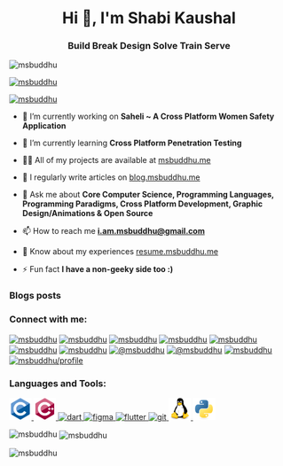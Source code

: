 <h1 align="center">Hi 👋, I'm Shabi Kaushal</h1>
<h3 align="center">Build Break Design Solve Train Serve</h3>

<p align="left"> <img src="https://komarev.com/ghpvc/?username=msbuddhu&label=Profile%20views&color=0e75b6&style=flat" alt="msbuddhu" /> </p>

<p align="left"> <a href="https://github.com/ryo-ma/github-profile-trophy"><img src="https://github-profile-trophy.vercel.app/?username=msbuddhu" alt="msbuddhu" /></a> </p>

<p align="left"> <a href="https://twitter.com/msbuddhu" target="blank"><img src="https://img.shields.io/twitter/follow/msbuddhu?logo=twitter&style=for-the-badge" alt="msbuddhu" /></a> </p>

- 🔭 I’m currently working on **Saheli ~ A Cross Platform Women Safety Application**

- 🌱 I’m currently learning **Cross Platform Penetration Testing**

- 👨‍💻 All of my projects are available at [msbuddhu.me](msbuddhu.me)

- 📝 I regularly write articles on [blog.msbuddhu.me](blog.msbuddhu.me)

- 💬 Ask me about **Core Computer Science, Programming Languages, Programming Paradigms, Cross Platform Development, Graphic Design/Animations & Open Source**

- 📫 How to reach me **i.am.msbuddhu@gmail.com**

- 📄 Know about my experiences [resume.msbuddhu.me](resume.msbuddhu.me)

- ⚡ Fun fact **I have a non-geeky side too :)**

### Blogs posts
<!-- BLOG-POST-LIST:START -->
<!-- BLOG-POST-LIST:END -->

<h3 align="left">Connect with me:</h3>
<p align="left">
<a href="https://codepen.io/msbuddhu" target="blank"><img align="center" src="https://raw.githubusercontent.com/rahuldkjain/github-profile-readme-generator/master/src/images/icons/Social/codepen.svg" alt="msbuddhu" height="30" width="40" /></a>
<a href="https://dev.to/msbuddhu" target="blank"><img align="center" src="https://raw.githubusercontent.com/rahuldkjain/github-profile-readme-generator/master/src/images/icons/Social/devto.svg" alt="msbuddhu" height="30" width="40" /></a>
<a href="https://twitter.com/msbuddhu" target="blank"><img align="center" src="https://raw.githubusercontent.com/rahuldkjain/github-profile-readme-generator/master/src/images/icons/Social/twitter.svg" alt="msbuddhu" height="30" width="40" /></a>
<a href="https://linkedin.com/in/msbuddhu" target="blank"><img align="center" src="https://raw.githubusercontent.com/rahuldkjain/github-profile-readme-generator/master/src/images/icons/Social/linked-in-alt.svg" alt="msbuddhu" height="30" width="40" /></a>
<a href="https://stackoverflow.com/users/msbuddhu" target="blank"><img align="center" src="https://raw.githubusercontent.com/rahuldkjain/github-profile-readme-generator/master/src/images/icons/Social/stack-overflow.svg" alt="msbuddhu" height="30" width="40" /></a>
<a href="https://kaggle.com/msbuddhu" target="blank"><img align="center" src="https://raw.githubusercontent.com/rahuldkjain/github-profile-readme-generator/master/src/images/icons/Social/kaggle.svg" alt="msbuddhu" height="30" width="40" /></a>
<a href="https://fb.com/msbuddhu" target="blank"><img align="center" src="https://raw.githubusercontent.com/rahuldkjain/github-profile-readme-generator/master/src/images/icons/Social/facebook.svg" alt="msbuddhu" height="30" width="40" /></a>
<a href="https://hashnode.com/@msbuddhu" target="blank"><img align="center" src="https://raw.githubusercontent.com/rahuldkjain/github-profile-readme-generator/master/src/images/icons/Social/hashnode.svg" alt="@msbuddhu" height="30" width="40" /></a>
<a href="https://medium.com/@msbuddhu" target="blank"><img align="center" src="https://raw.githubusercontent.com/rahuldkjain/github-profile-readme-generator/master/src/images/icons/Social/medium.svg" alt="@msbuddhu" height="30" width="40" /></a>
<a href="https://www.leetcode.com/msbuddhu" target="blank"><img align="center" src="https://raw.githubusercontent.com/rahuldkjain/github-profile-readme-generator/master/src/images/icons/Social/leet-code.svg" alt="msbuddhu" height="30" width="40" /></a>
<a href="https://auth.geeksforgeeks.org/user/msbuddhu/profile" target="blank"><img align="center" src="https://raw.githubusercontent.com/rahuldkjain/github-profile-readme-generator/master/src/images/icons/Social/geeks-for-geeks.svg" alt="msbuddhu/profile" height="30" width="40" /></a>
</p>

<h3 align="left">Languages and Tools:</h3>
<p align="left"> <a href="https://www.cprogramming.com/" target="_blank" rel="noreferrer"> <img src="https://raw.githubusercontent.com/devicons/devicon/master/icons/c/c-original.svg" alt="c" width="40" height="40"/> </a> <a href="https://www.w3schools.com/cpp/" target="_blank" rel="noreferrer"> <img src="https://raw.githubusercontent.com/devicons/devicon/master/icons/cplusplus/cplusplus-original.svg" alt="cplusplus" width="40" height="40"/> </a> <a href="https://dart.dev" target="_blank" rel="noreferrer"> <img src="https://www.vectorlogo.zone/logos/dartlang/dartlang-icon.svg" alt="dart" width="40" height="40"/> </a> <a href="https://www.figma.com/" target="_blank" rel="noreferrer"> <img src="https://www.vectorlogo.zone/logos/figma/figma-icon.svg" alt="figma" width="40" height="40"/> </a> <a href="https://flutter.dev" target="_blank" rel="noreferrer"> <img src="https://www.vectorlogo.zone/logos/flutterio/flutterio-icon.svg" alt="flutter" width="40" height="40"/> </a> <a href="https://git-scm.com/" target="_blank" rel="noreferrer"> <img src="https://www.vectorlogo.zone/logos/git-scm/git-scm-icon.svg" alt="git" width="40" height="40"/> </a> <a href="https://www.linux.org/" target="_blank" rel="noreferrer"> <img src="https://raw.githubusercontent.com/devicons/devicon/master/icons/linux/linux-original.svg" alt="linux" width="40" height="40"/> </a> <a href="https://www.python.org" target="_blank" rel="noreferrer"> <img src="https://raw.githubusercontent.com/devicons/devicon/master/icons/python/python-original.svg" alt="python" width="40" height="40"/> </a> </p>

<p><img align="left" src="https://github-readme-stats.vercel.app/api/top-langs?username=msbuddhu&show_icons=true&locale=en&layout=compact" alt="msbuddhu" /></p>

<p>&nbsp;<img align="center" src="https://github-readme-stats.vercel.app/api?username=msbuddhu&show_icons=true&locale=en" alt="msbuddhu" /></p>

<p><img align="center" src="https://github-readme-streak-stats.herokuapp.com/?user=msbuddhu&" alt="msbuddhu" /></p>
